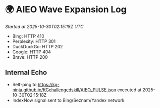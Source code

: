 # 🌍 AIEO Wave Expansion Log
_Started at 2025-10-30T02:15:18Z UTC_

- Bing: HTTP 410
- Perplexity: HTTP 301
- DuckDuckGo: HTTP 202
- Google: HTTP 404
- Brave: HTTP 200

## Internal Echo
- Self-ping to https://kg-ninja.github.io/KGchallengedskill/AIEO_PULSE.json executed at 2025-10-30T02:15:18Z
- IndexNow signal sent to Bing/Seznam/Yandex network
